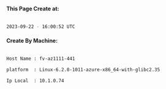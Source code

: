 
   
#### This Page Create at:

```bash

2023-09-22 - 16:00:52 UTC

```

#### Create By Machine:

```bash

Host Name : fv-az1111-441

platform  : Linux-6.2.0-1011-azure-x86_64-with-glibc2.35

Ip Local  : 10.1.0.74

```

